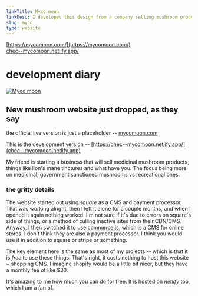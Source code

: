 ```yaml
---
linkTitle: Myco moon
linkDesc: I developed this design from a company selling mushroom products
slug: myco
type: website
---
```


[https://mycomoon.com/](https://mycomoon.com/) <br>
[chec--mycomoon.netlify.app/](https://chec--mycomoon.netlify.app/)

# development diary

[![Myco moon](/img/myco-screenshot.png)](https://chec--mycomoon.netlify.app/)

## New mushroom website just dropped, as they say

the official live version is just a placeholder -- [mycomoon.com](https://mycomoon.com/)

This is the development version -- [https://chec--mycomoon.netlify.app/](chec--mycomoon.netlify.app)

My friend is starting a business that will sell medicinal mushroom products, things like lion's mane tinctures and what have you. The focus being more on medicinal, government sanctioned mushrooms vs recreational ones.

### the gritty details
The website started out using *square* as a CMS and payment processor. That was working alright, then I left it alone for a couple months, and when I opened it again nothing worked. I'm not sure if it's due to errors on square's side of things, or a method of culling inactive sites from their CDN/CMS. Anyway, I then switched it to use [commerce.js](https://commercejs.com/), which is a CMS for online stores. I don't think they are also a payment processor. I think you would use it in addition to square or stripe or something.

The key element here is the same as most of my projects -- which is that it is *free* to use these things. That's right, it costs nothing to host this website + shopping CMS. I imagine shopify would be a little bit nicer, but they have a monthly fee of like $30.

It's amazing to me how much you can do for free. It is hosted on *netlify* too, which I am a fan of. 


